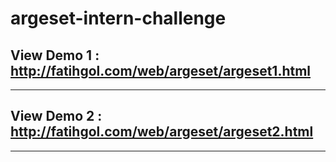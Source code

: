 argeset-intern-challenge
========================
  View Demo 1 : http://fatihgol.com/web/argeset/argeset1.html
---
---
  View Demo 2 : http://fatihgol.com/web/argeset/argeset2.html
---
---
